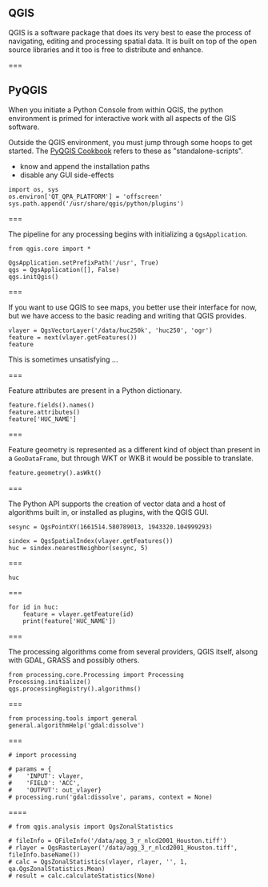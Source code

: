 ---
---

## QGIS

QGIS is a software package that does its very best to ease the process of navigating, editing and processing spatial data.
It is built on top of the open source libraries and it too is free to distribute and enhance.

===

## PyQGIS

When you initiate a Python Console from within QGIS, the python environment is primed for interactive work with all aspects of the GIS software.

Outside the QGIS environment, you must jump through some hoops to get started. The [PyQGIS Cookbook](https://docs.qgis.org/testing/en/docs/pyqgis_developer_cookbook/) refers to these as "standalone-scripts".

- know and append the installation paths
- disable any GUI side-effects

```{python, title = "{{ site.handouts[0] }}"}
import os, sys
os.environ['QT_QPA_PLATFORM'] = 'offscreen'
sys.path.append('/usr/share/qgis/python/plugins')
```

===

The pipeline for any processing begins with
initializing a `QgsApplication`.


```{python, title = "{{ site.handouts[0] }}"}
from qgis.core import *

QgsApplication.setPrefixPath('/usr', True)
qgs = QgsApplication([], False)
qgs.initQgis()
```

===

If you want to use QGIS to see maps, you better use their
interface for now, but we have access to the basic reading
and writing that QGIS provides.

```{python, title = "{{ site.handouts[0] }}"}
vlayer = QgsVectorLayer('/data/huc250k', 'huc250', 'ogr')
feature = next(vlayer.getFeatures())
feature
```

This is sometimes unsatisfying ...

===

Feature attributes are present in a Python dictionary.

```{python, title = "{{ site.handouts[0] }}"}
feature.fields().names()
feature.attributes()
feature['HUC_NAME']
```

===

Feature geometry is represented as a different kind of
object than present in a `GeoDataFrame`, but through WKT
or WKB it would be possible to translate.

```python
feature.geometry().asWkt()
```

===

The Python API supports the creation of vector data and a host of algorithms built in, or installed as plugins, with the QGIS GUI.

```{python, title = "{{ site.handouts[0] }}"}
sesync = QgsPointXY(1661514.580789013, 1943320.104999293)

sindex = QgsSpatialIndex(vlayer.getFeatures())
huc = sindex.nearestNeighbor(sesync, 5)
```

===

```python
huc
```

===

```{python, title = "{{ site.handouts[0] }}"}
for id in huc:
    feature = vlayer.getFeature(id)
    print(feature['HUC_NAME'])
```

===

The processing algorithms come from several providers, QGIS itself, alsong with GDAL, GRASS and possibly others.

```{python, title = "{{ site.handouts[0] }}"}
from processing.core.Processing import Processing
Processing.initialize()
qgs.processingRegistry().algorithms()
```

===

```{python, title = "{{ site.handouts[0] }}"}
from processing.tools import general
general.algorithmHelp('gdal:dissolve')
```

===

```{python, title = "{{ site.handouts[0] }}"}
# import processing

# params = {
#    'INPUT': vlayer,
#    'FIELD': 'ACC',
#    'OUTPUT': out_vlayer}
# processing.run('gdal:dissolve', params, context = None)
```

====

```{python, title = "{{ site.handouts[0] }}"}
# from qgis.analysis import QgsZonalStatistics

# fileInfo = QFileInfo('/data/agg_3_r_nlcd2001_Houston.tiff')
# rlayer = QgsRasterLayer('/data/agg_3_r_nlcd2001_Houston.tiff', fileInfo.baseName())
# calc = QgsZonalStatistics(vlayer, rlayer, '', 1, qa.QgsZonalStatistics.Mean)
# result = calc.calculateStatistics(None)
```
